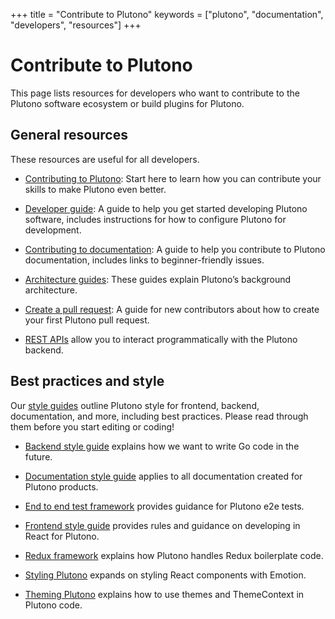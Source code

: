 +++
title = "Contribute to Plutono"
keywords = ["plutono", "documentation", "developers", "resources"]
+++

# Contribute to Plutono

This page lists resources for developers who want to contribute to the Plutono software ecosystem or build plugins for Plutono.

## General resources

These resources are useful for all developers.

- [Contributing to Plutono](https://github.com/credativ/plutono/blob/master/CONTRIBUTING.md): Start here to learn how you can contribute your skills to make Plutono even better.

- [Developer guide](https://github.com/credativ/plutono/blob/master/contribute/developer-guide.md): A guide to help you get started developing Plutono software, includes instructions for how to configure Plutono for development.

- [Contributing to documentation](https://github.com/credativ/plutono/blob/master/contribute/documentation.md): A guide to help you contribute to Plutono documentation, includes links to beginner-friendly issues.

- [Architecture guides](https://github.com/credativ/plutono/tree/master/contribute/architecture): These guides explain Plutono’s background architecture.

- [Create a pull request](https://github.com/credativ/plutono/blob/master/contribute/create-pull-request.md): A guide for new contributors about how to create your first Plutono pull request.

- [REST APIs](https://grafana.com/docs/grafana/latest/http_api/) allow you to interact programmatically with the Plutono backend.

## Best practices and style

Our [style guides](https://github.com/credativ/plutono/tree/master/contribute/style-guides) outline Plutono style for frontend, backend, documentation, and more, including best practices. Please read through them before you start editing or coding!

- [Backend style guide](https://github.com/credativ/plutono/blob/master/contribute/style-guides/backend.md) explains how we want to write Go code in the future.

- [Documentation style guide](https://github.com/credativ/plutono/blob/master/contribute/style-guides/documentation-style-guide.md) applies to all documentation created for Plutono products.

- [End to end test framework](https://github.com/credativ/plutono/blob/master/contribute/style-guides/e2e.md) provides guidance for Plutono e2e tests.

- [Frontend style guide](https://github.com/credativ/plutono/blob/master/contribute/style-guides/frontend.md) provides rules and guidance on developing in React for Plutono.

- [Redux framework](https://github.com/credativ/plutono/blob/master/contribute/style-guides/redux.md) explains how Plutono handles Redux boilerplate code.

- [Styling Plutono](https://github.com/credativ/plutono/blob/master/contribute/style-guides/styling.md) expands on styling React components with Emotion.

- [Theming Plutono](https://github.com/credativ/plutono/blob/master/contribute/style-guides/themes.md) explains how to use themes and ThemeContext in Plutono code.
